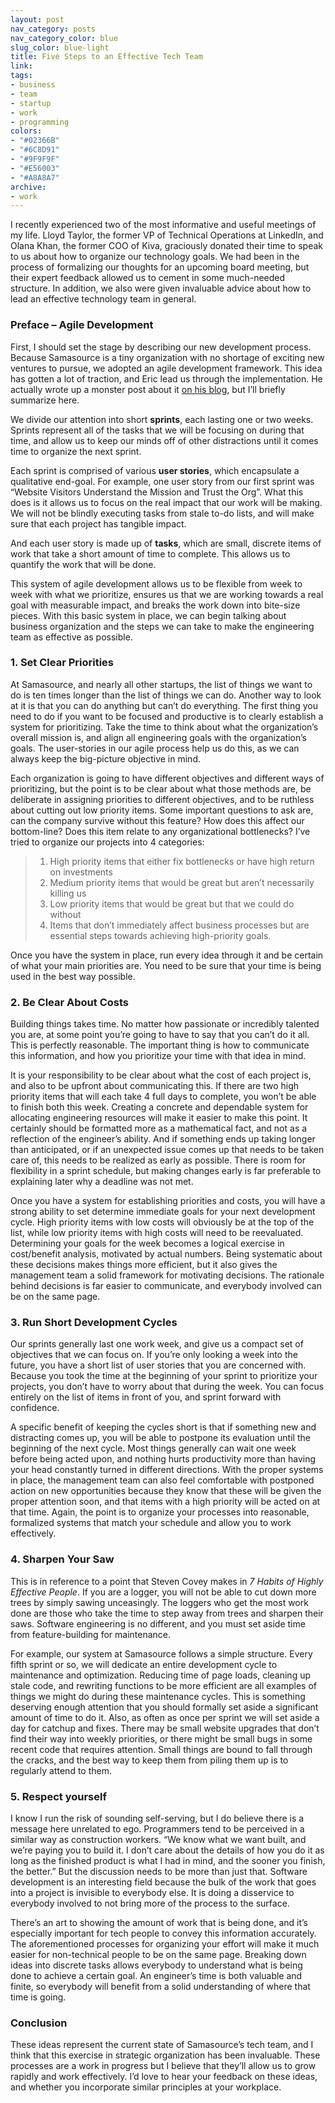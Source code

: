 ```yaml
---
layout: post
nav_category: posts
nav_category_color: blue
slug_color: blue-light
title: Five Steps to an Effective Tech Team
link:
tags:
- business
- team
- startup
- work
- programming
colors:
- "#02366B"
- "#6C8D91"
- "#9F9F9F"
- "#E56003"
- "#A8A8A7"
archive:
- work
---
```


I recently experienced two of the most informative and useful meetings of my life. Lloyd Taylor, the former VP of Technical Operations at LinkedIn, and Olana Khan, the former COO of Kiva, graciously donated their time to speak to us about how to organize our technology goals. We had been in the process of formalizing our thoughts for an upcoming board meeting, but their expert feedback allowed us to cement in some much-needed structure. In addition, we also were given invaluable advice about how to lead an effective technology team in general.

### Preface – Agile Development

First, I should set the stage by describing our new development process. Because Samasource is a tiny organization with no shortage of exciting new ventures to pursue, we adopted an agile development framework. This idea has gotten a lot of traction, and Eric lead us through the implementation. He actually wrote up a monster post about it [on his blog](http://mindtangle.net/2009/12/04/how-to-use-basecamp-for-agile-development/), but I’ll briefly summarize here.

<!-- more -->

We divide our attention into short **sprints**, each lasting one or two weeks. Sprints represent all of the tasks that we will be focusing on during that time, and allow us to keep our minds off of other distractions until it comes time to organize the next sprint.

Each sprint is comprised of various **user stories**, which encapsulate a qualitative end-goal. For example, one user story from our first sprint was “Website Visitors Understand the Mission and Trust the Org”. What this does is it allows us to focus on the real impact that our work will be making. We will not be blindly executing tasks from stale to-do lists, and will make sure that each project has tangible impact.

And each user story is made up of **tasks**, which are small, discrete items of work that take a short amount of time to complete. This allows us to quantify the work that will be done.

This system of agile development allows us to be flexible from week to week with what we prioritize, ensures us that we are working towards a real goal with measurable impact, and breaks the work down into bite-size pieces. With this basic system in place, we can begin talking about business organization and the steps we can take to make the engineering team as effective as possible.

### 1. Set Clear Priorities

At Samasource, and nearly all other startups, the list of things we want to do is ten times longer than the list of things we can do. Another way to look at it is that you can do anything but can’t do everything. The first thing you need to do if you want to be focused and productive is to clearly establish a system for prioritizing. Take the time to think about what the organization’s overall mission is, and align all engineering goals with the organization’s goals. The user-stories in our agile process help us do this, as we can always keep the big-picture objective in mind.

Each organization is going to have different objectives and different ways of prioritizing, but the point is to be clear about what those methods are, be deliberate in assigning priorities to different objectives, and to be ruthless about cutting out low priority items. Some important questions to ask are, can the company survive without this feature? How does this affect our bottom-line? Does this item relate to any organizational bottlenecks? I’ve tried to organize our projects into 4 categories:

> 1) High priority items that either fix bottlenecks or have high return on investments
> 2) Medium priority items that would be great but aren’t necessarily killing us
> 3) Low priority items that would be great but that we could do without
> 4) Items that don’t immediately affect business processes but are essential steps towards achieving high-priority goals.

Once you have the system in place, run every idea through it and be certain of what your main priorities are. You need to be sure that your time is being used in the best way possible.

### 2. Be Clear About Costs

Building things takes time. No matter how passionate or incredibly talented you are, at some point you’re going to have to say that you can’t do it all. This is perfectly reasonable. The important thing is how to communicate this information, and how you prioritize your time with that idea in mind.

It is your responsibility to be clear about what the cost of each project is, and also to be upfront about communicating this. If there are two high priority items that will each take 4 full days to complete, you won’t be able to finish both this week. Creating a concrete and dependable system for allocating engineering resources will make it easier to make this point. It certainly should be formatted more as a mathematical fact, and not as a reflection of the engineer’s ability. And if something ends up taking longer than anticipated, or if an unexpected issue comes up that needs to be taken care of, this needs to be realized as early as possible. There is room for flexibility in a sprint schedule, but making changes early is far preferable to explaining later why a deadline was not met.

Once you have a system for establishing priorities and costs, you will have a strong ability to set determine immediate goals for your next development cycle. High priority items with low costs will obviously be at the top of the list, while low priority items with high costs will need to be reevaluated. Determining your goals for the week becomes a logical exercise in cost/benefit analysis, motivated by actual numbers. Being systematic about these decisions makes things more efficient, but it also gives the management team a solid framework for motivating decisions. The rationale behind decisions is far easier to communicate, and everybody involved can be on the same page.

### 3. Run Short Development Cycles

Our sprints generally last one work week, and give us a compact set of objectives that we can focus on. If you’re only looking a week into the future, you have a short list of user stories that you are concerned with. Because you took the time at the beginning of your sprint to prioritize your projects, you don’t have to worry about that during the week. You can focus entirely on the list of items in front of you, and sprint forward with confidence.

A specific benefit of keeping the cycles short is that if something new and distracting comes up, you will be able to postpone its evaluation until the beginning of the next cycle. Most things generally can wait one week before being acted upon, and nothing hurts productivity more than having your head constantly turned in different directions. With the proper systems in place, the management team can also feel comfortable with postponed action on new opportunities because they know that these will be given the proper attention soon, and that items with a high priority will be acted on at that time. Again, the point is to organize your processes into reasonable, formalized systems that match your schedule and allow you to work effectively.

### 4. Sharpen Your Saw

This is in reference to a point that Steven Covey makes in *7 Habits of Highly Effective People*. If you are a logger, you will not be able to cut down more trees by simply sawing unceasingly. The loggers who get the most work done are those who take the time to step away from trees and sharpen their saws. Software engineering is no different, and you must set aside time from feature-building for maintenance.

For example, our system at Samasource follows a simple structure. Every fifth sprint or so, we will dedicate an entire development cycle to maintenance and optimization. Reducing time of page loads, cleaning up stale code, and rewriting functions to be more efficient are all examples of things we might do during these maintenance cycles. This is something deserving enough attention that you should formally set aside a significant amount of time to do it. Also, as often as once per sprint we will set aside a day for catchup and fixes. There may be small website upgrades that don’t find their way into weekly priorities, or there might be small bugs in some recent code that requires attention. Small things are bound to fall through the cracks, and the best way to keep them from piling them up is to regularly attend to them.

### 5. Respect yourself

I know I run the risk of sounding self-serving, but I do believe there is a message here unrelated to ego. Programmers tend to be perceived in a similar way as construction workers. “We know what we want built, and we’re paying you to build it. I don’t care about the details of how you do it as long as the finished product is what I had in mind, and the sooner you finish, the better.” But the discussion needs to be more than just that. Software development is an interesting field because the bulk of the work that goes into a project is invisible to everybody else. It is doing a disservice to everybody involved to not bring more of the process to the surface.

There’s an art to showing the amount of work that is being done, and it’s especially important for tech people to convey this information accurately. The aforementioned processes for organizing your effort will make it much easier for non-technical people to be on the same page. Breaking down ideas into discrete tasks allows everybody to understand what is being done to achieve a certain goal. An engineer’s time is both valuable and finite, so everybody will benefit from a solid understanding of where that time is going.

### Conclusion

These ideas represent the current state of Samasource’s tech team, and I think that this exercise in strategic organization has been invaluable. These processes are a work in progress but I believe that they’ll allow us to grow rapidly and work effectively. I’d love to hear your feedback on these ideas, and whether you incorporate similar principles at your workplace.
